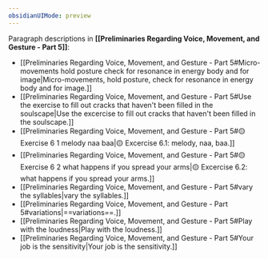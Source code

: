```yaml
---
obsidianUIMode: preview
---
```

Paragraph descriptions in **[[Preliminaries Regarding Voice, Movement, and Gesture - Part 5]]**:
- [[Preliminaries Regarding Voice, Movement, and Gesture - Part 5#Micro-movements hold posture check for resonance in energy body and for image|Micro-movements, hold posture, check for resonance in energy body and for image.]]
- [[Preliminaries Regarding Voice, Movement, and Gesture - Part 5#Use the exercise to fill out cracks that haven't been filled in the soulscape|Use the excercise to fill out cracks that haven't been filled in the soulscape.]]
- [[Preliminaries Regarding Voice, Movement, and Gesture - Part 5#🟡 Exercise 6 1 melody naa baa|🟡 Excercise 6.1: melody, naa, baa.]]
- [[Preliminaries Regarding Voice, Movement, and Gesture - Part 5#🟡 Exercise 6 2 what happens if you spread your arms|🟡 Excercise 6.2: what happens if you spread your arms.]]
- [[Preliminaries Regarding Voice, Movement, and Gesture - Part 5#vary the syllables|vary the syllables.]]
- [[Preliminaries Regarding Voice, Movement, and Gesture - Part 5#variations|==variations==.]]
- [[Preliminaries Regarding Voice, Movement, and Gesture - Part 5#Play with the loudness|Play with the loudness.]]
- [[Preliminaries Regarding Voice, Movement, and Gesture - Part 5#Your job is the sensitivity|Your job is the sensitivity.]]
